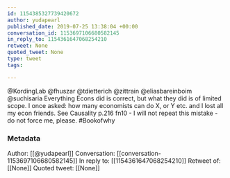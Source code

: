 ```yaml
---
id: 1154385327739420672
author: yudapearl
published_date: 2019-07-25 13:38:04 +00:00
conversation_id: 1153697106680582145
in_reply_to: 1154361647068254210
retweet: None
quoted_tweet: None
type: tweet
tags:

---
```


@KordingLab @fhuszar @tdietterich @zittrain @eliasbareinboim @suchisaria Everything Econs did is correct, but what they did is of limited scope. I once asked: how many economists can do X, or Y etc. and I lost all my econ friends. See Causality p.216 fn10 - I will not repeat this mistake - do not force me, please. #Bookofwhy

### Metadata

Author: [[@yudapearl]]
Conversation: [[conversation-1153697106680582145]]
In reply to: [[1154361647068254210]]
Retweet of: [[None]]
Quoted tweet: [[None]]
